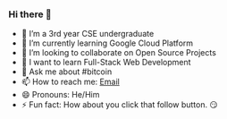 ### Hi there 👋

- 🔭 I’m a 3rd year CSE undergraduate
- 🌱 I’m currently learning Google Cloud Platform
- 👯 I’m looking to collaborate on Open Source Projects
- 🎯 I want to learn Full-Stack Web Development
- 💬 Ask me about #bitcoin
- 📫 How to reach me: [Email](mailto:arkush29@gmail.com "Say Hi")
- 😄 Pronouns: He/Him
- ⚡ Fun fact: How about you click that follow button. 😏
